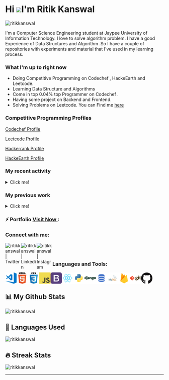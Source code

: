 <h1 >Hi <img src="https://raw.githubusercontent.com/MartinHeinz/MartinHeinz/master/wave.gif" width="30px">I'm Ritik Kanswal </h1>

<p align="left"> <img src="https://komarev.com/ghpvc/?username=ritikkanswal" alt="ritikkanswal" /> </p>

I'm a Computer Science Engineering student at Jaypee University of Information Technology. I love to solve algorithm problem. I have a good Experience of Data Structures and Algorithm .So I have a couple of repositories with experiments and material that I've used in my learning process.

### What I'm up to right now

- Doing Competitive Programming on Codechef , HackeEarth and Leetcode.
- Learning Data Structure and Algorithms
- Come in top 0.04% top Programmer on Codechef .
- Having some project on Backend and Frontend.
- Solving Problems on Leetcode. You can Find me [here](https://leetcode.com/ritikkanswal/)

### Competitive Programming Profiles
[Codechef Profile](https://www.codechef.com/users/ritikkanswal)

[Leetcode Profile](https://leetcode.com/ritikkanswal/)

[Hackerrank Profile](https://www.hackerrank.com/ritikkanswal)

[HackeEarth Profile](https://www.hackerearth.com/@ritikkanswal)

### My recent activity

<details>
  <summary>Click me!</summary>

-🔭 Working on Backend Technology (Django,Django-rest) .

</details>

### My previous work

<details>
  <summary>Click me!</summary>

- Virtual Interned at JP Morgan Chase & Co. , Establising data and visualization .
- Created a Telegram bot which provides the Google meet Links of all Upcoming Classes and Labs.[this repository](https://github.com/ritikkanswal/alert_telegram_bot).
- Check My Portfolio [Click Here](https://ritikkanswal.github.io/My-Portfolio/)
</details>

<!--
**ritikkanswal/ritikkanswal** is a ✨ _special_ ✨ repository because its `README.md` (this file) appears on your GitHub profile.

Here are some ideas to get you started:

- 🔭 I’m currently working on ...
- 🌱 I’m currently learning ...
- 👯 I’m looking to collaborate on ...
- 🤔 I’m looking for help with ...
- 💬 Ask me about ...
- 📫 How to reach me: ...
- 😄 Pronouns: ...
- ⚡ Fun fact: ...
-->

### ⚡ Portfolio <a href="https://ritikkanswal.netlify.app/"> Visit Now </a>:



### Connect with me:
<a href="https://twitter.com/ritikkanswal"><img align="left" alt="ritikkanswal | Twitter" width="50px" src="https://cdn4.iconfinder.com/data/icons/social-media-2110/64/Twitter-01-512.png" /></a>
<a href="https://www.linkedin.com/in/ritikkanswal/"><img align="left" alt="ritikkanswal | Linkedin" width="50px" src="https://cdn4.iconfinder.com/data/icons/social-media-2110/64/Linked_In-01-512.png" /></a>
<a href="https://www.instagram.com/ritikkanswal/"><img align="left" alt="ritikkanswal | Instagram" width="50px" src="https://cdn4.iconfinder.com/data/icons/social-media-2110/64/Instagram-01-512.png" /></a>

<br /><br/>

### Languages and Tools:

<img align="left" alt="Visual Studio Code" width="36px" src="https://raw.githubusercontent.com/github/explore/80688e429a7d4ef2fca1e82350fe8e3517d3494d/topics/visual-studio-code/visual-studio-code.png" />
<img align="left" alt="HTML5" width="36px" src="https://raw.githubusercontent.com/github/explore/80688e429a7d4ef2fca1e82350fe8e3517d3494d/topics/html/html.png" />
<img align="left" alt="CSS3" width="36px" src="https://raw.githubusercontent.com/github/explore/80688e429a7d4ef2fca1e82350fe8e3517d3494d/topics/css/css.png" />
<img align="left" alt="JavaScript" width="36px" src="https://raw.githubusercontent.com/github/explore/80688e429a7d4ef2fca1e82350fe8e3517d3494d/topics/javascript/javascript.png" />
<img align="left" alt="Bootstrap" width="36px" src="https://raw.githubusercontent.com/github/explore/80688e429a7d4ef2fca1e82350fe8e3517d3494d/topics/bootstrap/bootstrap.png" />
<img align="left" alt="React" width="36px" src="https://raw.githubusercontent.com/github/explore/80688e429a7d4ef2fca1e82350fe8e3517d3494d/topics/react/react.png" />
<img align="left" alt="Python" width="36px" src="https://raw.githubusercontent.com/github/explore/e94815998e4e0713912fed477a1f346ec04c3da2/topics/python/python.png" />
<img align="left" alt="Django" width="36px" src="https://raw.githubusercontent.com/github/explore/80688e429a7d4ef2fca1e82350fe8e3517d3494d/topics/django/django.png" />
<img align="left" alt="SQL" width="36px" src="https://raw.githubusercontent.com/github/explore/80688e429a7d4ef2fca1e82350fe8e3517d3494d/topics/sql/sql.png" />
<img align="left" alt="MySQL" width="36px" src="https://raw.githubusercontent.com/github/explore/80688e429a7d4ef2fca1e82350fe8e3517d3494d/topics/mysql/mysql.png" />
<img align="left" alt="Firebase" width="36px" src="https://raw.githubusercontent.com/github/explore/80688e429a7d4ef2fca1e82350fe8e3517d3494d/topics/firebase/firebase.png" />
<img align="left" alt="Git" width="36px" src="https://raw.githubusercontent.com/github/explore/80688e429a7d4ef2fca1e82350fe8e3517d3494d/topics/git/git.png" />
<img align="left" alt="GitHub" width="36px" src="https://raw.githubusercontent.com/github/explore/78df643247d429f6cc873026c0622819ad797942/topics/github/github.png" />

<br />
<br />



## 📊 My Github Stats
</p><p align="left"> <img src="https://github-readme-stats.vercel.app/api/top-langs?username=ritikkanswal&show_icons=true&locale=en&layout=compact" alt="ritikkanswal" /></p>

## 🏁 Languages Used
</p><p align="left"> <img src="https://github-readme-stats.vercel.app/api?username=ritikkanswal&show_icons=true" alt="ritikkanswal" /> </p>

## 🔥 Streak Stats
</p><p align="left"> <img src="https://github-readme-streak-stats.herokuapp.com/?user=ritikkanswal&theme=dark)](https://git.io/streak-stats" alt="ritikkanswal" /> </p>

---
